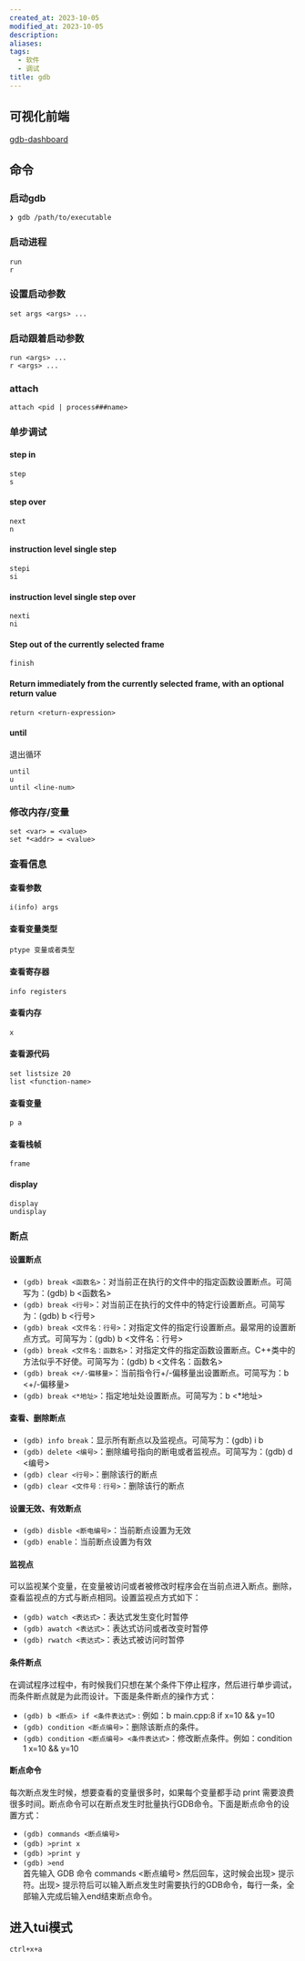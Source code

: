 ```yaml
---
created_at: 2023-10-05
modified_at: 2023-10-05
description: 
aliases: 
tags:
  - 软件
  - 调试
title: gdb
---
```


  
## 可视化前端
[gdb-dashboard](https://github.com/cyrus-and/gdb-dashboard)
## 命令
### 启动gdb
```shell
❯ gdb /path/to/executable
```
### 启动进程
```
run
r
```
### 设置启动参数
```
set args <args> ...
```
### 启动跟着启动参数
```
run <args> ...
r <args> ...
```
### attach
```
attach <pid | process###name>
```
### 单步调试
#### step in
```
step
s
```
#### step over
```
next
n
```
#### instruction level single step
```
stepi
si
```
#### instruction level single step over
```
nexti
ni
```
#### Step out of the currently selected frame
```
finish
```
#### Return immediately from the currently selected frame, with an optional return value
```
return <return-expression>
```
#### until
退出循环
```
until
u
until <line-num>
```
### 修改内存/变量
```
set <var> = <value>
set *<addr> = <value>
```

### 查看信息
#### 查看参数
```
i(info) args
```
#### 查看变量类型
```
ptype 变量或者类型
```
#### 查看寄存器
```
info registers
```
#### 查看内存
```
x
```
#### 查看源代码
```
set listsize 20
list <function-name>
```
#### 查看变量
```
p a
```
#### 查看栈帧
```
frame
```
#### display
```
display
undisplay
```
### 断点
#### 设置断点

- `(gdb) break <函数名>`：对当前正在执行的文件中的指定函数设置断点。可简写为：(gdb) b <函数名>
- `(gdb) break <行号>`：对当前正在执行的文件中的特定行设置断点。可简写为：(gdb) b <行号>
- `(gdb) break <文件名：行号>`：对指定文件的指定行设置断点。最常用的设置断点方式。可简写为：(gdb) b <文件名：行号>
- `(gdb) break <文件名：函数名>`：对指定文件的指定函数设置断点。C++类中的方法似乎不好使。可简写为：(gdb) b <文件名：函数名>
- `(gdb) break <+/-偏移量>`：当前指令行+/-偏移量出设置断点。可简写为：b <+/-偏移量>
- `(gdb) break <*地址>`：指定地址处设置断点。可简写为：b <*地址>

#### 查看、删除断点

- `(gdb) info break`：显示所有断点以及监视点。可简写为：(gdb) i b
- `(gdb) delete <编号>`：删除编号指向的断电或者监视点。可简写为：(gdb) d <编号>
- `(gdb) clear <行号>`：删除该行的断点
- `(gdb) clear <文件号：行号>`：删除该行的断点

#### 设置无效、有效断点

- `(gdb) disble <断电编号>`：当前断点设置为无效
- `(gdb) enable`：当前断点设置为有效

#### 监视点

可以监视某个变量，在变量被访问或者被修改时程序会在当前点进入断点。删除，查看监视点的方式与断点相同。设置监视点方式如下：

- `(gdb) watch <表达式>`：表达式发生变化时暂停
- `(gdb) awatch <表达式>`：表达式访问或者改变时暂停
- `(gdb) rwatch <表达式>`：表达式被访问时暂停

#### 条件断点

在调试程序过程中，有时候我们只想在某个条件下停止程序，然后进行单步调试，而条件断点就是为此而设计。下面是条件断点的操作方式：

- `(gdb) b <断点> if <条件表达式>` : 例如：b main.cpp:8 if x=10 && y=10
- `(gdb) condition <断点编号>`：删除该断点的条件。
- `(gdb) condition <断点编号> <条件表达式>`：修改断点条件。例如：condition 1 x=10 && y=10

#### 断点命令

每次断点发生时候，想要查看的变量很多时，如果每个变量都手动 print 需要浪费很多时间。断点命令可以在断点发生时批量执行GDB命令。下面是断点命令的设置方式：

- `(gdb) commands <断点编号>`
- `(gdb) >print x`
- `(gdb) >print y`
- `(gdb) >end`  
    首先输入 GDB 命令 commands <断点编号> 然后回车，这时候会出现> 提示符。出现> 提示符后可以输入断点发生时需要执行的GDB命令，每行一条，全部输入完成后输入end结束断点命令。
## 进入tui模式
`ctrl+x+a`
